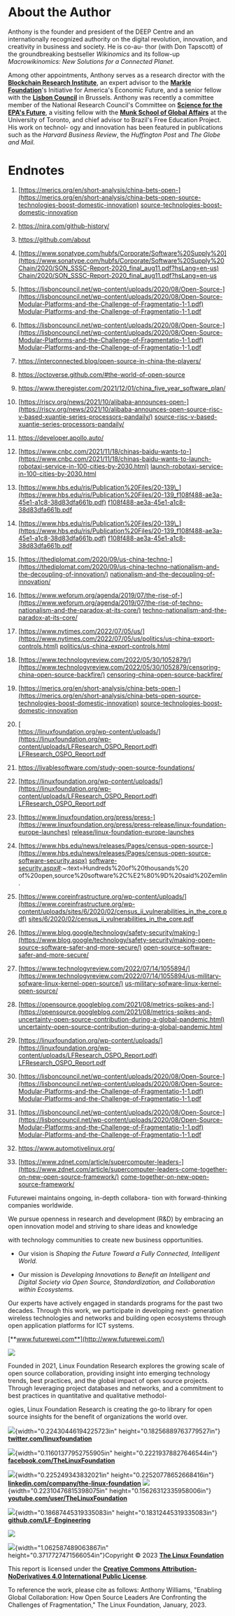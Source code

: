


About the Author
================

Anthony is the founder and president of the DEEP Centre and an
internationally recognized authority on the digital revolution,
innovation, and creativity in business and society. He is co-au- thor
(with Don Tapscott) of the groundbreaking bestseller *Wikinomics* and
its follow-up *Macrowikinomics: New Solutions for a Connected Planet.*

Among other appointments, Anthony serves as a research director with
the [**Blockchain Research
Institute**](https://www.blockchainresearchinstitute.org/), an expert
advisor to the [**Markle Foundation**](https://www.markle.org/)'s
Initiative for America's Economic Future, and a senior fellow with the
[**Lisbon Council**](https://www.lisboncouncil.net/) in Brussels.
Anthony was recently a committee member of the National Research
Council's Committee on [**Science for the EPA's
Future**](https://www.nap.edu/catalog/13510/science-for-environmental-protection-the-road-ahead),
a visiting fellow with the [**Munk School of Global
Affairs**](https://munkschool.utoronto.ca/) at the University of
Toronto, and chief advisor to Brazil's Free Education Project. His
work on technol- ogy and innovation has been featured in publications
such as the *Harvard Business Review*, the *Huffington Post* and *The
Globe and Mail.*

Endnotes
========

1.  [https://merics.org/en/short-analysis/china-bets-open-](https://merics.org/en/short-analysis/china-bets-open-source-technologies-boost-domestic-innovation)
    [source-technologies-boost-domestic-innovation](https://merics.org/en/short-analysis/china-bets-open-source-technologies-boost-domestic-innovation)

2.  <https://nira.com/github-history/>

3.  <https://github.com/about>

4.  [https://www.sonatype.com/hubfs/Corporate/Software%20Supply%20](https://www.sonatype.com/hubfs/Corporate/Software%20Supply%20Chain/2020/SON_SSSC-Report-2020_final_aug11.pdf?hsLang=en-us)
    [Chain/2020/SON\_SSSC-Report-2020\_final\_aug11.pdf?hsLang=en-us](https://www.sonatype.com/hubfs/Corporate/Software%20Supply%20Chain/2020/SON_SSSC-Report-2020_final_aug11.pdf?hsLang=en-us)

5.  [https://lisboncouncil.net/wp-content/uploads/2020/08/Open-Source-](https://lisboncouncil.net/wp-content/uploads/2020/08/Open-Source-Modular-Platforms-and-the-Challenge-of-Fragmentatio-1-1.pdf)
    [Modular-Platforms-and-the-Challenge-of-Fragmentatio-1-1.pdf](https://lisboncouncil.net/wp-content/uploads/2020/08/Open-Source-Modular-Platforms-and-the-Challenge-of-Fragmentatio-1-1.pdf)

6.  [https://lisboncouncil.net/wp-content/uploads/2020/08/Open-Source-](https://lisboncouncil.net/wp-content/uploads/2020/08/Open-Source-Modular-Platforms-and-the-Challenge-of-Fragmentatio-1-1.pdf)
    [Modular-Platforms-and-the-Challenge-of-Fragmentatio-1-1.pdf](https://lisboncouncil.net/wp-content/uploads/2020/08/Open-Source-Modular-Platforms-and-the-Challenge-of-Fragmentatio-1-1.pdf)

7.  <https://interconnected.blog/open-source-in-china-the-players/>

8.  <https://octoverse.github.com/#the-world-of-open-source>

9.  <https://www.theregister.com/2021/12/01/china_five_year_software_plan/>

10. [https://riscv.org/news/2021/10/alibaba-announces-open-](https://riscv.org/news/2021/10/alibaba-announces-open-source-risc-v-based-xuantie-series-processors-pandaily/)
    [source-risc-v-based-xuantie-series-processors-pandaily/](https://riscv.org/news/2021/10/alibaba-announces-open-source-risc-v-based-xuantie-series-processors-pandaily/)

11. <https://developer.apollo.auto/>

12. [https://www.cnbc.com/2021/11/18/chinas-baidu-wants-to-](https://www.cnbc.com/2021/11/18/chinas-baidu-wants-to-launch-robotaxi-service-in-100-cities-by-2030.html)
    [launch-robotaxi-service-in-100-cities-by-2030.html](https://www.cnbc.com/2021/11/18/chinas-baidu-wants-to-launch-robotaxi-service-in-100-cities-by-2030.html)

13. [https://www.hbs.edu/ris/Publication%20Files/20-139\_](https://www.hbs.edu/ris/Publication%20Files/20-139_f108f488-ae3a-45e1-a1c8-38d83dfa661b.pdf)
    [f108f488-ae3a-45e1-a1c8-38d83dfa661b.pdf](https://www.hbs.edu/ris/Publication%20Files/20-139_f108f488-ae3a-45e1-a1c8-38d83dfa661b.pdf)

14. [https://www.hbs.edu/ris/Publication%20Files/20-139\_](https://www.hbs.edu/ris/Publication%20Files/20-139_f108f488-ae3a-45e1-a1c8-38d83dfa661b.pdf)
    [f108f488-ae3a-45e1-a1c8-38d83dfa661b.pdf](https://www.hbs.edu/ris/Publication%20Files/20-139_f108f488-ae3a-45e1-a1c8-38d83dfa661b.pdf)

15. [https://thediplomat.com/2020/09/us-china-techno-](https://thediplomat.com/2020/09/us-china-techno-nationalism-and-the-decoupling-of-innovation/)
    [nationalism-and-the-decoupling-of-innovation/](https://thediplomat.com/2020/09/us-china-techno-nationalism-and-the-decoupling-of-innovation/)

16. [https://www.weforum.org/agenda/2019/07/the-rise-of-](https://www.weforum.org/agenda/2019/07/the-rise-of-techno-nationalism-and-the-paradox-at-its-core/)
    [techno-nationalism-and-the-paradox-at-its-core/](https://www.weforum.org/agenda/2019/07/the-rise-of-techno-nationalism-and-the-paradox-at-its-core/)

17. [https://www.nytimes.com/2022/07/05/us/](https://www.nytimes.com/2022/07/05/us/politics/us-china-export-controls.html)
    [politics/us-china-export-controls.html](https://www.nytimes.com/2022/07/05/us/politics/us-china-export-controls.html)

18. [https://www.technologyreview.com/2022/05/30/1052879/](https://www.technologyreview.com/2022/05/30/1052879/censoring-china-open-source-backfire/)
    [censoring-china-open-source-backfire/](https://www.technologyreview.com/2022/05/30/1052879/censoring-china-open-source-backfire/)

19. [https://merics.org/en/short-analysis/china-bets-open-](https://merics.org/en/short-analysis/china-bets-open-source-technologies-boost-domestic-innovation)
    [source-technologies-boost-domestic-innovation](https://merics.org/en/short-analysis/china-bets-open-source-technologies-boost-domestic-innovation)

20. [\
    https://linuxfoundation.org/wp-content/uploads/](https://linuxfoundation.org/wp-content/uploads/LFResearch_OSPO_Report.pdf)
    [LFResearch\_OSPO\_Report.pdf](https://linuxfoundation.org/wp-content/uploads/LFResearch_OSPO_Report.pdf)

21. <https://livablesoftware.com/study-open-source-foundations/>

22. [https://linuxfoundation.org/wp-content/uploads/](https://linuxfoundation.org/wp-content/uploads/LFResearch_OSPO_Report.pdf)
    [LFResearch\_OSPO\_Report.pdf](https://linuxfoundation.org/wp-content/uploads/LFResearch_OSPO_Report.pdf)

23. [https://www.linuxfoundation.org/press/press-](https://www.linuxfoundation.org/press/press-release/linux-foundation-europe-launches)
    [release/linux-foundation-europe-launches](https://www.linuxfoundation.org/press/press-release/linux-foundation-europe-launches)

24. [https://www.hbs.edu/news/releases/Pages/census-open-source-](https://www.hbs.edu/news/releases/Pages/census-open-source-software-security.aspx)
    [software-security.aspx\#](https://www.hbs.edu/news/releases/Pages/census-open-source-software-security.aspx):\~:text=Hundreds%20of%20thousands%20
    of%20open,source%20software%2C%E2%80%9D%20said%20Zemlin.

25. [https://www.coreinfrastructure.org/wp-content/uploads/](https://www.coreinfrastructure.org/wp-content/uploads/sites/6/2020/02/census_ii_vulnerabilities_in_the_core.pdf)
    [sites/6/2020/02/census\_ii\_vulnerabilities\_in\_the\_core.pdf](https://www.coreinfrastructure.org/wp-content/uploads/sites/6/2020/02/census_ii_vulnerabilities_in_the_core.pdf)

26. [https://www.blog.google/technology/safety-security/making-](https://www.blog.google/technology/safety-security/making-open-source-software-safer-and-more-secure/)
    [open-source-software-safer-and-more-secure/](https://www.blog.google/technology/safety-security/making-open-source-software-safer-and-more-secure/)

27. [https://www.technologyreview.com/2022/07/14/1055894/](https://www.technologyreview.com/2022/07/14/1055894/us-military-sofware-linux-kernel-open-source/)
    [us-military-sofware-linux-kernel-open-source/](https://www.technologyreview.com/2022/07/14/1055894/us-military-sofware-linux-kernel-open-source/)

28. [https://opensource.googleblog.com/2021/08/metrics-spikes-and-](https://opensource.googleblog.com/2021/08/metrics-spikes-and-uncertainty-open-source-contribution-during-a-global-pandemic.html)
    [uncertainty-open-source-contribution-during-a-global-pandemic.html](https://opensource.googleblog.com/2021/08/metrics-spikes-and-uncertainty-open-source-contribution-during-a-global-pandemic.html)

29. [https://linuxfoundation.org/wp-content/uploads/](https://linuxfoundation.org/wp-content/uploads/LFResearch_OSPO_Report.pdf)
    [LFResearch\_OSPO\_Report.pdf](https://linuxfoundation.org/wp-content/uploads/LFResearch_OSPO_Report.pdf)

30. [https://lisboncouncil.net/wp-content/uploads/2020/08/Open-Source-](https://lisboncouncil.net/wp-content/uploads/2020/08/Open-Source-Modular-Platforms-and-the-Challenge-of-Fragmentatio-1-1.pdf)
    [Modular-Platforms-and-the-Challenge-of-Fragmentatio-1-1.pdf](https://lisboncouncil.net/wp-content/uploads/2020/08/Open-Source-Modular-Platforms-and-the-Challenge-of-Fragmentatio-1-1.pdf)

31. [https://lisboncouncil.net/wp-content/uploads/2020/08/Open-Source-](https://lisboncouncil.net/wp-content/uploads/2020/08/Open-Source-Modular-Platforms-and-the-Challenge-of-Fragmentatio-1-1.pdf)
    [Modular-Platforms-and-the-Challenge-of-Fragmentatio-1-1.pdf](https://lisboncouncil.net/wp-content/uploads/2020/08/Open-Source-Modular-Platforms-and-the-Challenge-of-Fragmentatio-1-1.pdf)

32. <https://www.automotivelinux.org/>

33. [https://www.zdnet.com/article/supercomputer-leaders-](https://www.zdnet.com/article/supercomputer-leaders-come-together-on-new-open-source-framework/)
    [come-together-on-new-open-source-framework/](https://www.zdnet.com/article/supercomputer-leaders-come-together-on-new-open-source-framework/)

Futurewei maintains ongoing, in-depth collabora- tion with
forward-thinking companies worldwide.

We pursue openness in research and development (R&D) by embracing an
open innovation model and striving to share ideas and knowledge

with technology communities to create new business opportunities.

-   Our vision is *Shaping the Future Toward a Fully Connected,
    Intelligent World.*

-   Our mission is *Developing Innovations to Benefit an Intelligent and
    Digital Society via Open Source, Standardization, and Collaboration
    within Ecosystems.*

Our experts have actively engaged in standards programs for the past
two decades. Through this work, we participate in developing next-
generation wireless technologies and networks and building open
ecosystems through open application platforms for ICT systems.

[**www.futurewei.com**](http://www.futurewei.com/)

![](media/image72.png)

Founded in 2021, Linux Foundation Research explores the growing scale
of open source collaboration, providing insight into emerging
technology trends, best practices, and the global impact of open
source projects. Through leveraging project databases and networks,
and a commitment to best practices in quantitative and qualitative
methodol-

ogies, Linux Foundation Research is creating the go-to library for
open source insights for the benefit of organizations the world over.

![](media/image76.png){width="0.22430446194225723in"
height="0.18256889763779527in"}
[**twitter.com/linuxfoundation**](https://twitter.com/linuxfoundation)

![](media/image77.png){width="0.11601377952755905in"
height="0.22219378827646544in"}
[**facebook.com/TheLinuxFoundation**](https://www.facebook.com/TheLinuxFoundation)

![](media/image78.png){width="0.225249343832021in"
height="0.22520778652668416in"}
**[linkedin.com/company/the-linux-foundation](https://www.linkedin.com/company/the-linux-foundation/)**
![](media/image79.png){width="0.22310476815398075in"
height="0.15626312335958006in"}
[**youtube.com/user/TheLinuxFoundation**](https://www.youtube.com/user/TheLinuxFoundation)

![](media/image80.png){width="0.18687445319335083in"
height="0.18312445319335083in"}
[**github.com/LF-Engineering**](https://github.com/LF-Engineering)

![](media/image81.png)

![](media/image82.png){width="1.062587489063867in"
height="0.3717727471566054in"}Copyright © 2023 [**The Linux
Foundation**](https://www.linuxfoundation.org/)

This report is licensed under the [**Creative Commons
Attribution-NoDerivatives 4.0 International Public
License**](https://creativecommons.org/licenses/by-nd/4.0/).

To reference the work, please cite as follows: Anthony Williams,
"Enabling Global Collaboration: How Open Source Leaders Are
Confronting the Challenges of Fragmentation," The Linux Foundation,
January, 2023.

